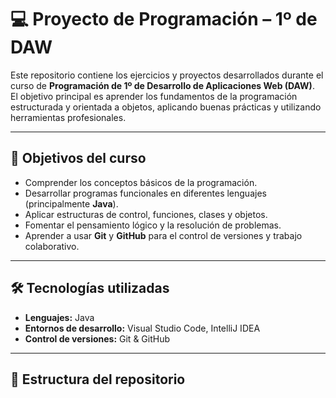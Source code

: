 # 💻 Proyecto de Programación – 1º de DAW

Este repositorio contiene los ejercicios y proyectos desarrollados durante el curso de **Programación de 1º de Desarrollo de Aplicaciones Web (DAW)**.  
El objetivo principal es aprender los fundamentos de la programación estructurada y orientada a objetos, aplicando buenas prácticas y utilizando herramientas profesionales.

---

## 🧠 Objetivos del curso

- Comprender los conceptos básicos de la programación.
- Desarrollar programas funcionales en diferentes lenguajes (principalmente **Java**).
- Aplicar estructuras de control, funciones, clases y objetos.
- Fomentar el pensamiento lógico y la resolución de problemas.
- Aprender a usar **Git** y **GitHub** para el control de versiones y trabajo colaborativo.

---

## 🛠️ Tecnologías utilizadas

- **Lenguajes:** Java
- **Entornos de desarrollo:** Visual Studio Code, IntelliJ IDEA
- **Control de versiones:** Git & GitHub

---

## 📂 Estructura del repositorio

